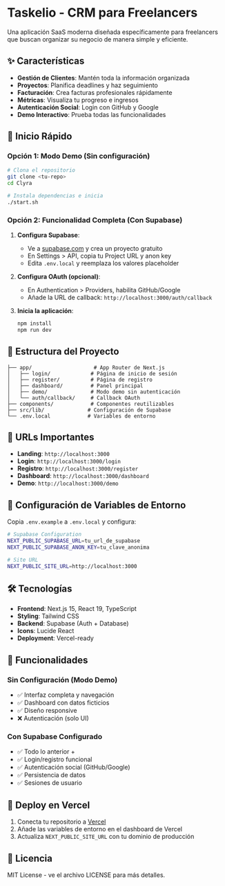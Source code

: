 # Taskelio - CRM para Freelancers

Una aplicación SaaS moderna diseñada específicamente para freelancers que buscan organizar su negocio de manera simple y eficiente.

## ✨ Características

- **Gestión de Clientes**: Mantén toda la información organizada
- **Proyectos**: Planifica deadlines y haz seguimiento  
- **Facturación**: Crea facturas profesionales rápidamente
- **Métricas**: Visualiza tu progreso e ingresos
- **Autenticación Social**: Login con GitHub y Google
- **Demo Interactivo**: Prueba todas las funcionalidades

## 🚀 Inicio Rápido

### Opción 1: Modo Demo (Sin configuración)
```bash
# Clona el repositorio
git clone <tu-repo>
cd Clyra

# Instala dependencias e inicia
./start.sh
```

### Opción 2: Funcionalidad Completa (Con Supabase)

1. **Configura Supabase**:
   - Ve a [supabase.com](https://supabase.com) y crea un proyecto gratuito
   - En Settings > API, copia tu Project URL y anon key
   - Edita `.env.local` y reemplaza los valores placeholder

2. **Configura OAuth (opcional)**:
   - En Authentication > Providers, habilita GitHub/Google
   - Añade la URL de callback: `http://localhost:3000/auth/callback`

3. **Inicia la aplicación**:
   ```bash
   npm install
   npm run dev
   ```

## 📂 Estructura del Proyecto

```
├── app/                    # App Router de Next.js
│   ├── login/             # Página de inicio de sesión
│   ├── register/          # Página de registro
│   ├── dashboard/         # Panel principal
│   ├── demo/              # Modo demo sin autenticación
│   └── auth/callback/     # Callback OAuth
├── components/            # Componentes reutilizables
├── src/lib/              # Configuración de Supabase
└── .env.local            # Variables de entorno
```

## 🎯 URLs Importantes

- **Landing**: `http://localhost:3000`
- **Login**: `http://localhost:3000/login`  
- **Registro**: `http://localhost:3000/register`
- **Dashboard**: `http://localhost:3000/dashboard`
- **Demo**: `http://localhost:3000/demo`

## 🔧 Configuración de Variables de Entorno

Copia `.env.example` a `.env.local` y configura:

```bash
# Supabase Configuration
NEXT_PUBLIC_SUPABASE_URL=tu_url_de_supabase
NEXT_PUBLIC_SUPABASE_ANON_KEY=tu_clave_anonima

# Site URL
NEXT_PUBLIC_SITE_URL=http://localhost:3000
```

## 🛠️ Tecnologías

- **Frontend**: Next.js 15, React 19, TypeScript
- **Styling**: Tailwind CSS
- **Backend**: Supabase (Auth + Database)
- **Icons**: Lucide React
- **Deployment**: Vercel-ready

## 📱 Funcionalidades

### Sin Configuración (Modo Demo)
- ✅ Interfaz completa y navegación
- ✅ Dashboard con datos ficticios  
- ✅ Diseño responsive
- ❌ Autenticación (solo UI)

### Con Supabase Configurado
- ✅ Todo lo anterior +
- ✅ Login/registro funcional
- ✅ Autenticación social (GitHub/Google)
- ✅ Persistencia de datos
- ✅ Sesiones de usuario

## 🚀 Deploy en Vercel

1. Conecta tu repositorio a [Vercel](https://vercel.com)
2. Añade las variables de entorno en el dashboard de Vercel
3. Actualiza `NEXT_PUBLIC_SITE_URL` con tu dominio de producción

## 📝 Licencia

MIT License - ve el archivo LICENSE para más detalles.
